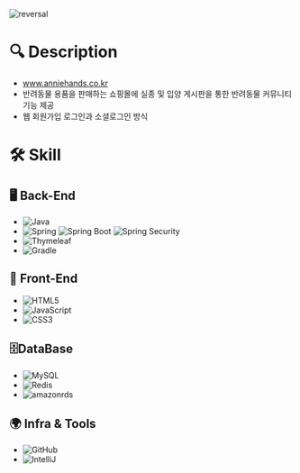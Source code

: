 ![reversal](https://capsule-render.vercel.app/api?type=rect&text=AnnieHands!&textBg=true&color=gradient&fontAlign=30&fontSize=30&desc=손을%20잡아주세요.&descAlign=60&descAlignY=50)
# 🔍 Description
- www.anniehands.co.kr
- 반려동물 용품을 판매하는 쇼핑몰에 실종 및 입양 게시판을 통한 반려동물 커뮤니티 기능 제공
- 웹 회원가입 로그인과 소셜로그인 방식 

# 🛠 Skill
## 🖥 **Back-End**
- ![Java](https://img.shields.io/badge/Java-3766AB?-red?style=flat&logo=java)
- ![Spring](https://img.shields.io/badge/Spring-green?style=flat&logo=spring&logoColor=white) ![Spring Boot](https://img.shields.io/badge/Spring_Boot-green?style=flat&logo=spring-boot&logoColor=white) ![Spring Security](https://img.shields.io/badge/Spring_Security-green?style=flat&logo=springsecurity&logoColor=white)
- ![Thymeleaf](https://img.shields.io/badge/Thymeleaf-darkgreen?style=flat&logo=thymeleaf)
- ![Gradle](https://img.shields.io/badge/Gradle-blue?style=flat&logo=Gradle)

## 🎨 **Front-End**
- ![HTML5](https://img.shields.io/badge/HTML5-E34F26?style=flat&logo=html5&logoColor=white)
- ![JavaScript](https://img.shields.io/badge/JavaScript-yellow?style=flat&logo=javascript&logoColor=black)
- ![CSS3](https://img.shields.io/badge/CSS3-1572B6?style=flat&logo=css3&logoColor=white)

## 🗄️**DataBase**
- ![MySQL](https://img.shields.io/badge/MySQL-blue?style=flat&logo=mysql&logoColor=black)
- ![Redis](https://img.shields.io/badge/Redis-DC382D?style=flat&logo=redis&logoColor=white)
- ![amazonrds](https://img.shields.io/badge/RDS-527FFF?style=flat&logo=Amazonrds&logoColor=white)

## 🌍 **Infra & Tools**
- ![GitHub](https://img.shields.io/badge/GitHub-100000?style=flat&logo=github)
- ![IntelliJ](https://img.shields.io/badge/IntelliJ-100000?style=flat&logo=intellijidea)
